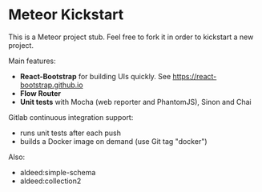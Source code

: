 # Meteor Kickstart

This is a Meteor project stub. Feel free to fork it in order to kickstart a new project. 

Main features:
- **React-Bootstrap** for building UIs quickly. See https://react-bootstrap.github.io
- **Flow Router**
- **Unit tests** with Mocha (web reporter and PhantomJS), Sinon and Chai

Gitlab continuous integration support:
- runs unit tests after each push
- builds a Docker image on demand (use Git tag "docker")

Also:
- aldeed:simple-schema
- aldeed:collection2
